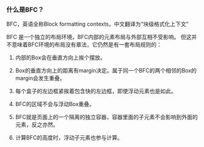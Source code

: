 ### 什么是BFC？

BFC，英语全称Block formatting contexts，中文翻译为“块级格式化上下文”

BFC 是一个独立的布局环境，BFC内部的元素布局与外部互相不受影响。
但这并不意味着BFC环境的布局没有章法，它仍然是有一套布局规则的：

1. 内部的Box会在垂直方向上挨个摆放。

2. Box的垂直方向上的距离有margin决定。属于同一个BFC的两个相邻的Box的margin会发生重叠。

3. 每个盒子的左边框紧挨着包含快的左边框，即使浮动元素也是如此。

4. BFC的区域不会与浮动Box重叠。

5. BFC就是页面上的一个隔离的独立容器，容器里面的子元素不会影响到外面的元素，反之亦然。

6. 计算BFC的高度时，浮动子元素也参与计算。
